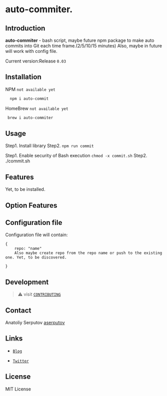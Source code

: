 # auto-commiter. 
<!-- <h1 align="center">
  <p align="center">🖇 auto-commiter</p> -->
  <!-- <a href="https://github.com/aserputov/QckStaticSiteGenerator"><img src="https://github.com/aserputov/QckStaticSiteGenerator/blob/main/assets/Screen%20Shot%202021-11-23%20at%201.54.27%20AM.png?raw=true" alt="Docusaurus" height="100px"></a> -->
<!-- </h1> -->

<!-- [![deploy status](https://github.com/Orange-OpenSource/hurl/workflows/CI/badge.svg)](https://github.com/aserputov/Qck/actions) -->
<!-- [![Crates.io](https://img.shields.io/crates/v/hurl.svg)](https://crates.io/crates/hurl)
[![documentation](https://img.shields.io/badge/-documentation-informational)](https://hurl.dev) -->

## Introduction

**auto-commiter** - bash script, maybe future npm package to make auto commits into Git each time frame.(2/5/10/15 minutes)
Also, maybe in future will work with config file. 

Current version:Release `0.03`

## Installation


NPM
`not available yet`
```bash
  npm i auto-commit
```

HomeBrew
`not available yet`
```bash
 brew i auto-commiter
```

## Usage

Step1. Install library 
Step2. `npm run commit`

Step1. Enable security of Bash execution `chmod -x commit.sh`
Step2. ./commit.sh

## Features

Yet, to be installed.

## Option Features
## Configuration file

Configuration file will contain:

```
{
    repo: "name"
    Also maybe create repo from the repo name or push to the existing one. Yet, to be discovered.

}
```

## Development

> :warning: visit [`CONTRIBUTING`]()

## Contact

Anatoliy Serputov [aserputov](https://github.com/aserputov)

## Links

- [`Blog`](https://dev.to/aserputoff)

- [`Twitter`](https://twitter.com/aserputoff)

## License

MIT License

